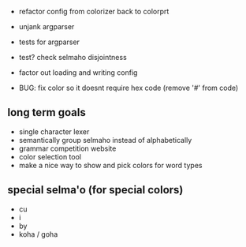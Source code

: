 - refactor config from colorizer back to colorprt

- unjank argparser
- tests for argparser

- test? check selmaho disjointness
- factor out loading and writing config
- BUG: fix color so it doesnt require hex code (remove '#' from code)

## long term goals
- single character lexer
- semantically group selmaho instead of alphabetically
- grammar competition website
- color selection tool
- make a nice way to show and pick colors for word types


## special selma'o (for special colors)
- cu
- i
- by
- koha / goha
